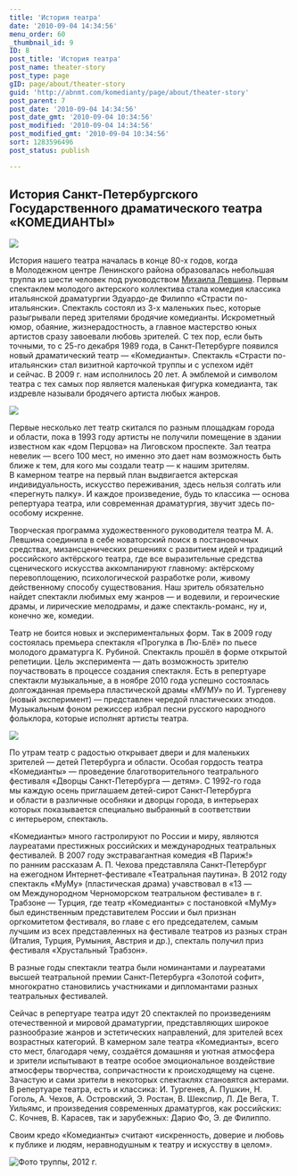 ```yaml
---
title: 'История театра'
date: '2010-09-04 14:34:56'
menu_order: 60
_thumbnail_id: 9
ID: 8
post_title: 'История театра'
post_name: theater-story
post_type: page
gID: page/about/theater-story
guid: 'http://abnmt.com/komedianty/page/about/theater-story'
post_parent: 7
post_date: '2010-09-04 14:34:56'
post_date_gmt: '2010-09-04 10:34:56'
post_modified: '2010-09-04 14:34:56'
post_modified_gmt: '2010-09-04 10:34:56'
sort: 1283596496
post_status: publish

---
```


## История Санкт-Петербургского Государственного драматического театра «КОМЕДИАНТЫ»

![][Вход в театр]

История нашего театра началась в конце 80-х годов, когда в Молодежном центре Ленинского района образовалась небольшая труппа из шести человек под руководством [Михаила Левшина][Михаил Левшин]. Первым спектаклем молодого актерского коллектива стала комедия классика итальянской драматургии Эдуардо-де Филиппо «Страсти по-итальянски». Спектакль состоял из 3-х маленьких пьес, которые разыгрывали перед зрителями бродячие комедианты. Искрометный юмор, обаяние, жизнерадостность, а главное мастерство юных артистов сразу завоевали любовь зрителей. С тех пор, если быть точными, то с 25-го декабря 1989 года, в Санкт-Петербурге появился новый драматический театр — «Комедианты». Спектакль «Страсти по-итальянски» стал визитной карточкой труппы и с успехом идёт и сейчас. В 2009 г. нам исполнилось 20 лет. А эмблемой и символом театра с тех самых пор является маленькая фигурка комедианта, так издревле называли бродячего артиста любых жанров.

![][Левшин у входа]

Первые несколько лет театр скитался по разным площадкам города и области, пока в 1993 году артисты не получили помещение в здании известном как «дом Перцова» на Лиговском проспекте. Зал театра невелик — всего 100 мест, но именно это дает нам возможность быть ближе к тем, для кого мы создали театр — к нашим зрителям. В камерном театре на первый план выдвигается актерская индивидуальность, искусство переживания, здесь нельзя солгать или «перегнуть палку». И каждое произведение, будь то классика — основа репертуара театра, или современная драматургия, звучит здесь по-особому искренне.

Творческая программа художественного руководителя театра <span style="word-spacing: nowrap;">М. А. Левшина</span> соединила в себе новаторский поиск в постановочных средствах, мизансценических решениях с развитием идей и традиций российского актёрского театра, где все выразительные средства сценического искусства аккомпанируют главному: актёрскому перевоплощению, психологической разработке роли, живому действенному способу существования. Наш зритель обязательно найдет спектакли любимых ему жанров — и водевили, и героические драмы, и лирические мелодрамы, и даже спектакль-романс, ну и, конечно же, комедии.

Театр не боится новых и экспериментальных форм. Так в 2009 году состоялась премьера спектакля «Прогулка в Лю-Блё» по пьесе молодого драматурга К. Рубиной. Спектакль прошёл в форме открытой репетиции. Цель эксперимента — дать возможность зрителю поучаствовать в процессе создания спектакля. Есть в репертуаре спектакли музыкальные, а в ноябре 2010 года успешно состоялась долгожданная премьера пластической драмы «МУМУ» по И. Тургеневу (новый эксперимент) — представлен чередой пластических этюдов. Музыкальным фоном режиссер избрал песни русского народного фольклора, которые исполнят артисты театра.

![][Левшин Чикаго Буллс]

По утрам театр с радостью открывает двери и для маленьких зрителей — детей Петербурга и области. Особая гордость театра «Комедианты» — проведение благотворительного театрального фестиваля «Дворцы Санкт-Петербурга — детям». С 1992-го года мы каждую осень приглашаем детей-сирот Санкт-Петербурга и области в различные особняки и дворцы города, в интерьерах которых показывается специально выбранный в соответствии с интерьером, спектакль.

«Комедианты» много гастролируют по России и миру, являются лауреатами престижных российских и международных театральных фестивалей. В 2007 году экстравагантная комедия «В Париж!» по ранним рассказам <span style="word-spacing: nowrap;">А. П. Чехова</span> представляла Санкт-Петербург на ежегодном Интернет-фестивале «Театральная паутина». В 2012 году спектакль «МуМу» (пластическая драма) учавствовал в «13 — ом Междунородном Черноморском театральном фестивале» в г. Трабзоне — Турция, где театр «Комедианты» с постановкой «МуМу» был единственным представителем России и был признан оргкомитетом фестиваля, во главе с его председателем, самым лучшим из всех представленных на фестивале театров из разных стран (Италия, Турция, Румыния, Австрия и др.), спекталь получил приз фестиваля «Хрустальный Трабзон».

В разные годы спектакли театра были номинантами и лауреатами высшей театральной премии Санкт-Петербурга «Золотой софит», многократно становились участниками и дипломантами разных театральных фестивалей.

Сейчас в репертуаре театра идут 20 спектаклей по произведениям отечественной и мировой драматургии, представляющих широкое разнообразие жанров и эстетических направлений, для зрителей всех возрастных категорий. В камерном зале театра «Комедианты», всего сто мест, благодаря чему, создаётся домашняя и уютная атмосфера и зрители испытывают в театре особое эмоциональное воздействие атмосферы творчества, сопричастности к происходящему на сцене. Зачастую и сами зрители в некоторых спектаклях становятся актерами. В репертуаре театра, есть и классика: И. Тургенев, А. Пушкин, Н. Гоголь, А. Чехов, А. Островский, Э. Ростан, В. Шекспир, Л. Де Вега, Т. Уильямс, и произведения современных драматургов, как российских: С. Кочнев, В. Карасев, так и зарубежных: Дарио Фо, Э. де Филиппо.

Своим кредо «Комедианты» считают «искренность, доверие и любовь к публике и людям, неравнодушным к театру и искусству в целом».

![][Труппа]


[Труппа]: troupe-2012.jpg "Фото труппы, 2012 г."
[Левшин Чикаго Буллс]: levshin-chicago-bulls.jpg
[Левшин у входа]: levshin-m-12.jpg
[Вход в театр]: theaters-enter.jpg

[Михаил Левшин]: ../../../person/mikhail-levshin "Михаил Левшин"